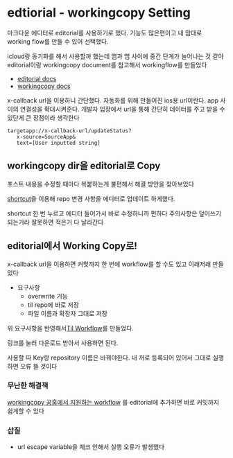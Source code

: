 # edtiorial - workingcopy Setting

마크다운 에디터로 editorial를 사용하기로 했다. 기능도 많은편이고 내 맘대로 working flow를 만들 수 있어 선택했다. 

icloud랑 동기화를 해서 사용할까 했는데 앱과 앱 사이에 중간 단계가 늘어나는 것 같아  editorial이랑 workingcopy document를 참고해서 workingflow를 만들었다

* [editorial docs](http://www.editorial-workflows.com)
* [workingcopy docs](https://workingcopyapp.com/url-schemes.html#writing)

x-callback url을 이용하니 간단했다. 자동화를 위해 만들어진 ios용 url이란다. app 사이의 연결성을 확대시켜준다. 개발자 입장에서 url을 통해 간단히 데이터를 주고 받을 수 있단게 큰 장점이라 생각한다

```shell
targetapp://x-callback-url/updateStatus?
   x-source=SourceApp&
   text=[User inputted string]
```

## workingcopy dir을 editorial로 Copy

포스트 내용을 수정할 때마다 복붙하는게 불편해서 해결 방안을 찾아보았다

[shortcut](https://github.com/somelinguist/EditorialWorkingCopySync)을 이용해 repo 변경 사항을 에디터로 업데이트 하게했다.

shortcut 한 번 누르고 에디터 들어가서 바로 수정하니까 편하다 주의사항은 덮어쓰기 되는거라 잘못하면 적은거 다 날라간다

## editorial에서 Working Copy로!

x-callback url을 이용하면 커밋까지 한 번에 workflow를 할 수도 있고 이래저래 만들었다

* 요구사항
	* overwrite 기능
	* til repo에 바로 저장
	* 파일 이름과 확장자 그대로 저장

위 요구사항을 반영해서[Til Workflow](editorial://add-workflow?workflow-data-b64=eNrVV91u2zYUfhVCwNINkJ2k7ZrNQGCkbrplCJoicZai82DQ0pHNmSI1krJiGAb2NHuwPck-UrKtJLtYbtLmxpHO__edo0NmFYlEq6gX5UL5J9uxOhFcdqbCzcrJmEvXLdQ0iiOeOAF91PttFRW8tPSWMm3oslRKwKCXcWkprlU3cNalu5rpCrqP3PCcHBm7tUpK63Q-FE4SciN6IrmFOrrRZp5JXZ2EbD-RO02F02ZIty7ywXeRVlGmZUqpV10U3jrqHcQt4SUVkieUk3II_M9ff0frdfx0tV-hbPqVG8EnMLxfu8IzXLiUUC24LMlL3bII0nTBVVKjgNrpOalLrqYUXFcHMTtcw-xMFaWL1jDwdr2oD4BfHUJDhX4sxB2kGyOmU0md4dn5E4PD6L0Xkj54FPehCZXIMqX3ftTMNnAjPb11pGwYR2dK-vo6kgGWqmE908EbaIWt4Cm-DzHROQTCajUMiF7GEd0WhqxvyMvHz1-pnC8m9WB3gQ4fT1kg_IsyZrWki9L5zt1nrS7qsdz4T4MJy3YcPVNI0erVnTbF0er1USMI62uHeTCjZM4WzRc2UiPllwRTDRUv-i9Gyru0JU-_lYuN5AEtFtF_vn63jYnnbcAv8wmfqvR-lU9ayEVB6vry_AFTGvIz7PDDOPLq_z1KR4fN5HxD4ebSa63b1ZvX7bGC4PvNnNUXgdXRq__w7tD2SNlNYgUUAN5JdLHsjfZH-7edBEEmPJl3SiNH-5URjkb7_Tktj88_f_o0_PGXdz983vPux_09XwD-FNzNjvvd_l6uUzrWCzLBzecxtCAu3xpdWTInJbjkTvgUy_pgQyV80rp4gaXeeIzf8enV4OTj6XgcyKu4cNfYEPJcc1zMmvY8ly_i93hzat7UfLMB-P52KOR3iJSSTYxoKNgmZQDEnOHKZmSM9_FNtCwzOmftMMxpVl9vceFmXKXMd4_xKReq63fLzYwU85RTyiqQwYQ_eGMmHF6lZIWAuZsR28xYnaOWGOuYFIpC4NDVoND4MUFhEQ4VuBnWlA8Qs2omkhmT5OzdOhNDHO6cKaqCaV0NjsOUMkRKGf5zwIi6Lhu2q_FSYLHwLJX4s8RGTGElMoESPEsGt_N8QoGkCnWRhzYhqdXUIpZmfKFFyjZzueNSqBZzkyXLhXV8DggeIupaCF3aTVWW6azx40gBCr1_g9AD7E74fMt34KPa9BLPrQZgGkHnsu5DyNVOEd5LY_Bes-QDoWwY1J0F221eQ48HM787GLdz3F1ywN8cLt76gImMLXXJ_sCks4ojMKSWL-quKu3Z8r6oD4o6QggL7kC8Q-lN20Ch3yB1nW2EKaHhmAvfjdC1oNbN4BRk0Kg8sH2X9Qfj3I3W_wK_dBzR)를 만들었다.

링크를 눌러 다운로드 받아서 사용하면 된다.

사용할 따 Key랑 repository 이름은 바꿔야한다. 내 꺼로 등록되어 있어서 그대로 실행하면 오류 뜰 것이다
### 무난한 해결책
[workingcopy 공홈에서 지원하는 workflow](editorial://add-workflow?workflow-data-b64=eNrtWO1qIzcUfRUx0NKWsRNnPwqGJWQTZ7vsthvy0RTqYuSZO7bqsTSVNB4bY-jT7IPtk_RI449xHEKclsRh-yeZSFdH9557dHWVaSAiJYNmMBTSfZmaUZHgaa0nbD_vdnhq65nsBWHAIyswHzR_nwYZzw29pURpOs-lFDBoJjw1FJZT11iscnvRVwXmzrjmQ7KkzdIqyo1Vw0thU8LeQI9SbjAdXCs9SFJVHPndLix2-JVrwbswdOArpGkg8Y0lPE0xNeJpTm7UTjI_Go-4jCi-pLHFtFUDkudc9sgvne6HrDGD2XuZ5TaYwcDZNYPDYDabhY8X4bGSsXAfG9FFaogBYZS89BHthwGNM03GwPrgvpGuInNBrgAa21PleH46ou4lhQFNtpXCKqIPrd9etK7PXr38sIuhcTOAIobCPjzAxi7GlXHbf_jx_YZwepRuJiIlD_gcTnLjqU9ylbUaTEk6oF0_3A9TysHdMYf301L9ydTUkvFNQh7VkXdkW56XOb_rqUlUGpfUf8q89t01tRo8pyzlEQ1JOha__P05eFTfP2Ukr84_bnitMP5e-oPopu-tpdc_rnUN0M7LxnykvHmmr14sLstKuZ6-XkjMS3glqwLeIsBapLJJs73X3hvXItyyXR4NarlO23uFFpbae4dAf3P47RIT3w4JvxzQm0MHqWlEPH2rVWFIH-Wgh1vh0CZB0-ocpFnerSQJgTc7HfzstC6Oj85anY7no-DCXkkr0o-KI4lzxh-7GGSLkY3UGaD_dHWyxMT3EvDrPKA_cxv1z6mXp1y3lrfCBnGaejTe_q75rv7D9-22vxuGbqN3WuWZ7yXCwBDXUd_daUtd7d6tsazmz_aJcKo0qL-wWvh32HqUpU_Pq5U_FTKe3wy3yLQcf1BTlAB4ezJuu-9LxTu8hbQbuydtW8b1TGWNxuIUzKOOohezZiNIIU-0yrpqvAQWyS_KtsbCwNr3GYvEoXcb8Wrj9n_fv5Mpv9g65ZUUX5fN0jF6pXqXD4JNPTysFj45KfOO5iYZrrPZKqCDOwraGdpDoXLDopJ7phJ2yBA4E5LdZBbL4lzzsu4dhPP_EO5_ne3Vv9Lseln6rxTrVz2dYN2r6kRFuX_VbTwI7wj-BlOz2R9hsH64mdMgTGMykRbzm3e5PUNozGouTULadUPMoRuWaDVkVQRmFSsfrYKnjMuYuScV4z0uZL0t2_K6T5K5xxHFrAAtOAU4CyETFn-mKcsEzG2f2ML9co9yRBvLUiHJA_sXmp9Q-KH9hAEcPLB9YTxAyIq-iPosJWvW_Yw0cSznTFLhTUtvUOJjQvMB7-bntc4uq964UcRisDKX4q-cmIhhJRIBFxxLGm_uYZc8SQX8Ihdal1IlewZYivGREjFTI9IughWXKAcr5roTNoRW-QAhuBCzG1XEuDJSruPY4vZysuTb81EsconvSgKgS9A5KfPg96pu4f_OtXaFy7PkgOA2DMrMgu0qrz7Hx313ctjy0cxG83bKWe8zkbCJytmf0DwrOIAxaviozKpUji23Fv5hokTwsOAOxFu4Pk8bKHTXcelnNcKYkHDowmXDZ81Pq7lwMtJI1NCzvc76hpzrwewfsX4ftA~~) 를  editorial에 추가하면 바로 커밋까지 쉽게할 수 있다

### 삽질

* url escape variable을 체크 안해서 실행 오류가 발생했다

